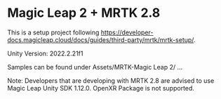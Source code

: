 # Magic Leap 2 + MRTK 2.8

This is a setup project following <https://developer-docs.magicleap.cloud/docs/guides/third-party/mrtk/mrtk-setup/>. 

Unity Version: 2022.2.21f1

Samples can be found under Assets/MRTK-Magic Leap 2/ ...

Note: Developers that are developing with MRTK 2.8 are advised to use Magic Leap Unity SDK 1.12.0. OpenXR Package is not supported. 
